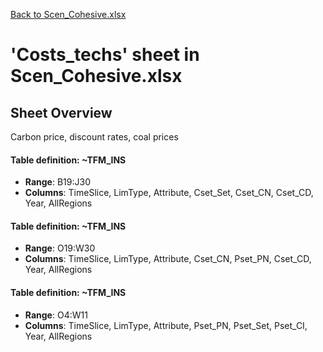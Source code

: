 [Back to Scen_Cohesive.xlsx](README.md)

# 'Costs_techs' sheet in Scen_Cohesive.xlsx

## Sheet Overview

Carbon price, discount rates, coal prices

#### Table definition: ~TFM_INS
- **Range**: B19:J30
- **Columns**: TimeSlice, LimType, Attribute, Cset_Set, Cset_CN, Cset_CD, Year, AllRegions

#### Table definition: ~TFM_INS
- **Range**: O19:W30
- **Columns**: TimeSlice, LimType, Attribute, Cset_CN, Pset_PN, Cset_CD, Year, AllRegions

#### Table definition: ~TFM_INS
- **Range**: O4:W11
- **Columns**: TimeSlice, LimType, Attribute, Pset_PN, Pset_Set, Pset_CI, Year, AllRegions

